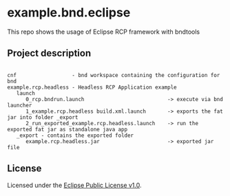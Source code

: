 # example.bnd.eclipse

This repo shows the usage of Eclipse RCP framework with bndtools

## Project description

```

cnf                  - bnd workspace containing the configuration for bnd	
example.rcp.headless - Headless RCP Application example
   launch
      0_rcp.bndrun.launch                           -> execute via bnd launcher
      1_example.rcp.headless build.xml.launch       -> exports the fat jar into folder _export
      2_run_exported_example.rcp.headless.launch    -> run the exported fat jar as standalone java app
   _export - contains the exported folder
      example.rcp.headless.jar                      -> exported jar file

```

## License
Licensed under the [Eclipse Public License v1.0](http://www.eclipse.org/legal/epl-v10.html).

